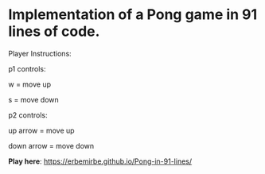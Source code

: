 # Implementation of a Pong game in 91 lines of code.


Player Instructions: 

p1 controls:

  w = move up
  
  s = move down
  
p2 controls:

  up arrow = move up
  
  down arrow = move down


**Play here**: https://erbemirbe.github.io/Pong-in-91-lines/
